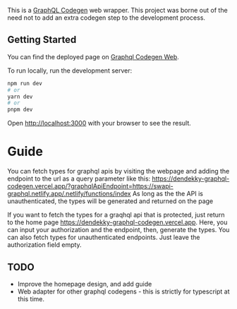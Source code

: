 This is a [GraphQL Codegen](https://the-guild.dev/graphql/codegen) web wrapper. This project was borne out of the need not to add an extra codegen step to the development process. 
## Getting Started

You can find the deployed page on [Graphql Codegen Web](https://dendekky-graphql-codegen.vercel.app/).

To run locally, run the development server:

```bash
npm run dev
# or
yarn dev
# or
pnpm dev
```

Open [http://localhost:3000](http://localhost:3000) with your browser to see the result.

# Guide

You can fetch types for graphql apis by visiting the webpage and adding the endpoint to the url as a query parameter like this:
https://dendekky-graphql-codegen.vercel.app/?graphqlApiEndpoint=https://swapi-graphql.netlify.app/.netlify/functions/index
As long as the the API is unauthenticated, the types will be generated and returned on the page

If you want to fetch the types for a graqhql api that is protected, just return to the home page https://dendekky-graphql-codegen.vercel.app. 
Here, you can input your authorization and the endpoint, then, generate the types. 
You can also fetch types for unauthenticated endpoints. Just leave the authorization field empty.


## TODO

- Improve the homepage design, and add guide
- Web adapter for other graphql codegens - this is strictly for typescript at this time.

